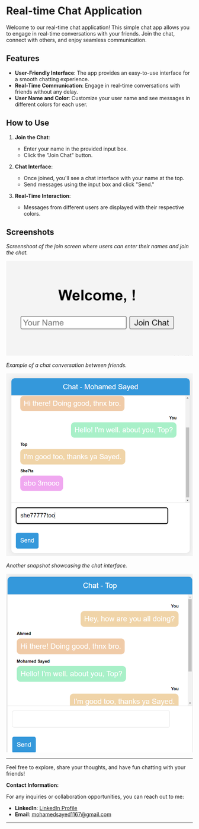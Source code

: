 # Real-time Chat Application

Welcome to our real-time chat application! This simple chat app allows you to engage in real-time conversations with your friends. Join the chat, connect with others, and enjoy seamless communication.

## Features

- **User-Friendly Interface**: The app provides an easy-to-use interface for a smooth chatting experience.
- **Real-Time Communication**: Engage in real-time conversations with friends without any delay.
- **User Name and Color**: Customize your user name and see messages in different colors for each user.

## How to Use

1. **Join the Chat**:

   - Enter your name in the provided input box.
   - Click the "Join Chat" button.

2. **Chat Interface**:

   - Once joined, you'll see a chat interface with your name at the top.
   - Send messages using the input box and click "Send."

3. **Real-Time Interaction**:
   - Messages from different users are displayed with their respective colors.

## Screenshots

_Screenshoot of the join screen where users can enter their names and join the chat._

![Join Screen](Screenshots/join.PNG)

_Example of a chat conversation between friends._

![Chat Interface](Screenshots/Friend1.PNG)

_Another snapshot showcasing the chat interface._

![Chat Interface](Screenshots/Friend2.PNG)

---

Feel free to explore, share your thoughts, and have fun chatting with your friends!

**Contact Information:**

For any inquiries or collaboration opportunities, you can reach out to me:

- **LinkedIn**: [LinkedIn Profile](https://www.linkedin.com/in/m7mmed-sayed/)
- **Email**: mohamedsayed1167@gmail.com

---
